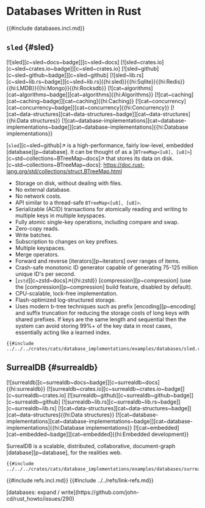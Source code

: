 # Databases Written in Rust

{{#include databases.incl.md}}

## `sled` {#sled}

[![sled][c~sled~docs~badge]][c~sled~docs] [![sled~crates.io][c~sled~crates.io~badge]][c~sled~crates.io] [![sled~github][c~sled~github~badge]][c~sled~github] [![sled~lib.rs][c~sled~lib.rs~badge]][c~sled~lib.rs]{{hi:sled}}{{hi:Sqlite}}{{hi:Redis}}{{hi:LMDB}}{{hi:Mongo}}{{hi:Rocksdb}} [![cat~algorithms][cat~algorithms~badge]][cat~algorithms]{{hi:Algorithms}} [![cat~caching][cat~caching~badge]][cat~caching]{{hi:Caching}} [![cat~concurrency][cat~concurrency~badge]][cat~concurrency]{{hi:Concurrency}} [![cat~data-structures][cat~data-structures~badge]][cat~data-structures]{{hi:Data structures}} [![cat~database-implementations][cat~database-implementations~badge]][cat~database-implementations]{{hi:Database implementations}}

[`sled`][c~sled~github]↗ is a high-performance, fairly low-level, embedded [database][p~database]. It can be thought of as a [`BTreeMap<[u8], [u8]>`][c~std~collections~BTreeMap~docs]↗ that stores its data on disk.
[c~std~collections~BTreeMap~docs]: https://doc.rust-lang.org/std/collections/struct.BTreeMap.html

- Storage on disk, without dealing with files.
- No external database.
- No network costs.
- API similar to a thread-safe `BTreeMap<[u8], [u8]>`.
- Serializable (ACID) transactions for atomically reading and writing to multiple keys in multiple keyspaces.
- Fully atomic single-key operations, including compare and swap.
- Zero-copy reads.
- Write batches.
- Subscription to changes on key prefixes.
- Multiple keyspaces.
- Merge operators.
- Forward and reverse [iterators][p~iterators] over ranges of items.
- Crash-safe monotonic ID generator capable of generating 75-125 million unique ID's per second.
- [`zstd`][c~zstd~docs]↗{{hi:zstd}} [compression][p~compression] (use the [compression][p~compression] build feature, disabled by default).
- CPU-scalable, lock-free implementation.
- Flash-optimized log-structured storage.
- Uses modern b-tree techniques such as prefix [encoding][p~encoding] and suffix truncation for reducing the storage costs of long keys with shared prefixes. If keys are the same length and sequential then the system can avoid storing 99%+ of the key data in most cases, essentially acting like a learned index.

```rust,editable
{{#include ../../../crates/cats/database_implementations/examples/databases/sled.rs:example}}
```

## SurrealDB {#surrealdb}

[![surrealdb][c~surrealdb~docs~badge]][c~surrealdb~docs]{{hi:surrealdb}}
[![surrealdb~crates.io][c~surrealdb~crates.io~badge]][c~surrealdb~crates.io]
[![surrealdb~github][c~surrealdb~github~badge]][c~surrealdb~github]
[![surrealdb~lib.rs][c~surrealdb~lib.rs~badge]][c~surrealdb~lib.rs]
[![cat~data-structures][cat~data-structures~badge]][cat~data-structures]{{hi:Data structures}}
[![cat~database-implementations][cat~database-implementations~badge]][cat~database-implementations]{{hi:Database implementations}}
[![cat~embedded][cat~embedded~badge]][cat~embedded]{{hi:Embedded development}}

SurrealDB is a scalable, distributed, collaborative, document-graph [database][p~database], for the realities web.

```rust,editable
{{#include ../../../crates/cats/database_implementations/examples/databases/surrealdb.rs:example}}
```

{{#include refs.incl.md}}
{{#include ../../refs/link-refs.md}}

<div class="hidden">
[databases: expand / write](https://github.com/john-cd/rust_howto/issues/290)
</div>
